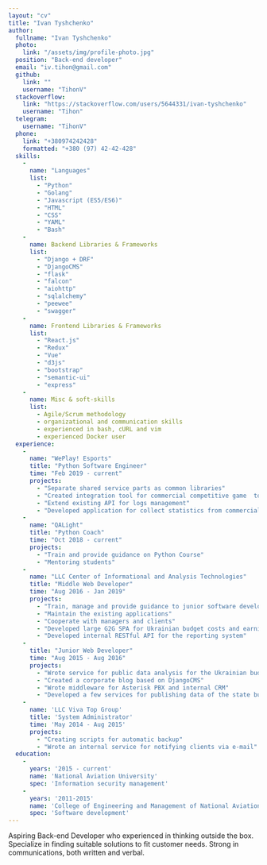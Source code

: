 ```yaml
---
layout: "cv"
title: "Ivan Tyshchenko"
author:
  fullname: "Ivan Tyshchenko"
  photo:
    link: "/assets/img/profile-photo.jpg"
  position: "Back-end developer"
  email: "iv.tihon@gmail.com"
  github:
    link: ""
    username: "TihonV"
  stackoverflow:
    link: "https://stackoverflow.com/users/5644331/ivan-tyshchenko"
    username: "Tihon"
  telegram:
    username: "TihonV"
  phone:
    link: "+380974242428"
    formatted: "+380 (97) 42-42-428"
  skills:
    -
      name: "Languages"
      list:
        - "Python"
        - "Golang"
        - "Javascript (ES5/ES6)"
        - "HTML"
        - "CSS"
        - "YAML"
        - "Bash"
    -
      name: Backend Libraries & Frameworks
      list:
        - "Django + DRF"
        - "DjangoCMS"
        - "flask"
        - "falcon"
        - "aiohttp"
        - "sqlalchemy"
        - "peewee"
        - "swagger"
    -
      name: Frontend Libraries & Frameworks
      list:
        - "React.js"
        - "Redux"
        - "Vue"
        - "d3js"
        - "bootstrap"
        - "semantic-ui"
        - "express"
    -
      name: Misc & soft-skills
      list:
        - Agile/Scrum methodology
        - organizational and communication skills
        - experienced in bash, cURL and vim
        - experienced Docker user
  experience:
    -
      name: "WePlay! Esports"
      title: "Python Software Engineer"
      time: "Feb 2019 - current"
      projects:
        - "Separate shared service parts as common libraries"
        - "Created integration tool for commercial competitive game  to provide in-game data to thirt-party services"
        - "Extend existing API for logs management"
        - "Developed application for collect statistics from commercial competitive games"
    -
      name: "QALight"
      title: "Python Coach"
      time: "Oct 2018 - current"
      projects:
        - "Train and provide guidance on Python Course"
        - "Mentoring students"
    -
      name: "LLC Center of Informational and Analysis Technologies"
      title: "Middle Web Developer"
      time: "Aug 2016 - Jan 2019"
      projects:
        - "Train, manage and provide guidance to junior software development staff"
        - "Maintain the existing applications"
        - "Cooperate with managers and clients"
        - "Developed large G2G SPA for Ukrainian budget costs and earnings analysis and further planning"
        - "Developed internal RESTful API for the reporting system"
    -
      title: "Junior Web Developer"
      time: "Aug 2015 - Aug 2016"
      projects:
        - "Wrote service for public data analysis for the Ukrainian budget system"
        - "Created a corporate blog based on DjangoCMS"
        - "Wrote middleware for Asterisk PBX and internal CRM"
        - "Developed a few services for publishing data of the state budget"
    -
      name: 'LLC Viva Top Group'
      title: 'System Administrator'
      time: 'May 2014 - Aug 2015'
      projects:
        - "Creating scripts for automatic backup"
        - "Wrote an internal service for notifying clients via e-mail"
  education:
    -
      years: '2015 - current'
      name: 'National Aviation University'
      spec: 'Information security management'
    -
      years: '2011-2015'
      name: 'College of Engineering and Management of National Aviation University'
      spec: 'Software development'
---
```


Aspiring Back-end Developer who experienced in thinking outside the box.
Specialize in finding suitable solutions to fit customer needs.
Strong in communications, both written and verbal.
